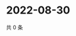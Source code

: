 # 2022-08-30

共 0 条

<!-- BEGIN WEIBO -->
<!-- 最后更新时间 Tue Aug 30 2022 05:15:18 GMT+0800 (China Standard Time) -->

<!-- END WEIBO -->
